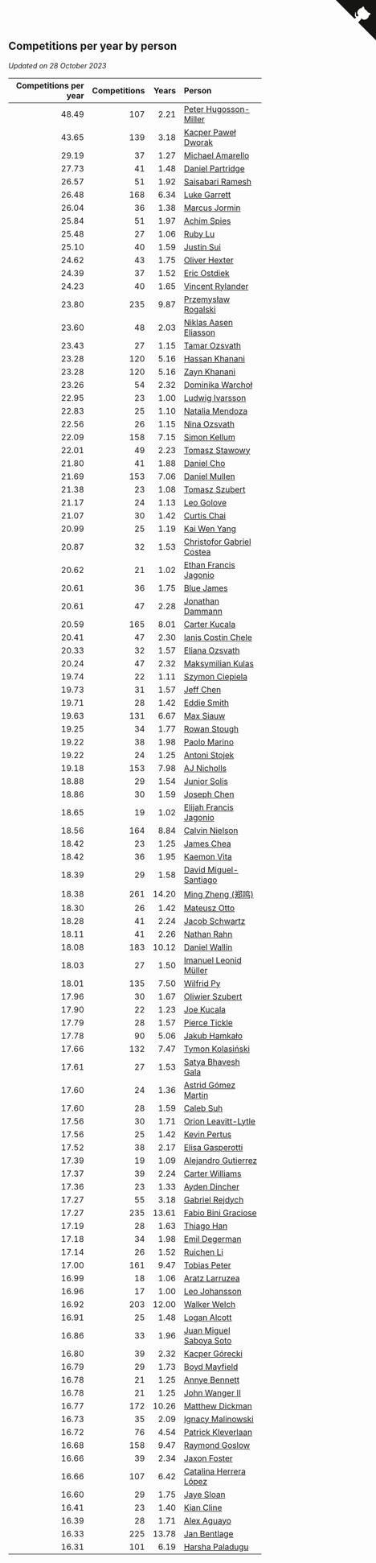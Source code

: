 ## Competitions per year by person

*Updated on 28 October 2023*

| Competitions per year | Competitions | Years | Person |
| ---: | ---: | ---: | :--- |
| 48.49 | 107 | 2.21 | [Peter Hugosson-Miller](https://www.worldcubeassociation.org/persons/2021HUGO01) |
| 43.65 | 139 | 3.18 | [Kacper Paweł Dworak](https://www.worldcubeassociation.org/persons/2020DWOR01) |
| 29.19 | 37 | 1.27 | [Michael Amarello](https://www.worldcubeassociation.org/persons/2022AMAR09) |
| 27.73 | 41 | 1.48 | [Daniel Partridge](https://www.worldcubeassociation.org/persons/2022PART02) |
| 26.57 | 51 | 1.92 | [Saisabari Ramesh](https://www.worldcubeassociation.org/persons/2021RAME01) |
| 26.48 | 168 | 6.34 | [Luke Garrett](https://www.worldcubeassociation.org/persons/2017GARR05) |
| 26.04 | 36 | 1.38 | [Marcus Jormin](https://www.worldcubeassociation.org/persons/2022JORM01) |
| 25.84 | 51 | 1.97 | [Achim Spies](https://www.worldcubeassociation.org/persons/2021SPIE01) |
| 25.48 | 27 | 1.06 | [Ruby Lu](https://www.worldcubeassociation.org/persons/2022LURU01) |
| 25.10 | 40 | 1.59 | [Justin Sui](https://www.worldcubeassociation.org/persons/2022SUIJ01) |
| 24.62 | 43 | 1.75 | [Oliver Hexter](https://www.worldcubeassociation.org/persons/2022HEXT01) |
| 24.39 | 37 | 1.52 | [Eric Ostdiek](https://www.worldcubeassociation.org/persons/2022OSTD01) |
| 24.23 | 40 | 1.65 | [Vincent Rylander](https://www.worldcubeassociation.org/persons/2022RYLA01) |
| 23.80 | 235 | 9.87 | [Przemysław Rogalski](https://www.worldcubeassociation.org/persons/2013ROGA02) |
| 23.60 | 48 | 2.03 | [Niklas Aasen Eliasson](https://www.worldcubeassociation.org/persons/2021ELIA01) |
| 23.43 | 27 | 1.15 | [Tamar Ozsvath](https://www.worldcubeassociation.org/persons/2022OZSV04) |
| 23.28 | 120 | 5.16 | [Hassan Khanani](https://www.worldcubeassociation.org/persons/2018KHAN26) |
| 23.28 | 120 | 5.16 | [Zayn Khanani](https://www.worldcubeassociation.org/persons/2018KHAN28) |
| 23.26 | 54 | 2.32 | [Dominika Warchoł](https://www.worldcubeassociation.org/persons/2021WARC01) |
| 22.95 | 23 | 1.00 | [Ludwig Ivarsson](https://www.worldcubeassociation.org/persons/2022IVAR01) |
| 22.83 | 25 | 1.10 | [Natalia Mendoza](https://www.worldcubeassociation.org/persons/2022MEND24) |
| 22.56 | 26 | 1.15 | [Nina Ozsvath](https://www.worldcubeassociation.org/persons/2022OZSV03) |
| 22.09 | 158 | 7.15 | [Simon Kellum](https://www.worldcubeassociation.org/persons/2016KELL12) |
| 22.01 | 49 | 2.23 | [Tomasz Stawowy](https://www.worldcubeassociation.org/persons/2021STAW01) |
| 21.80 | 41 | 1.88 | [Daniel Cho](https://www.worldcubeassociation.org/persons/2021CHOD01) |
| 21.69 | 153 | 7.06 | [Daniel Mullen](https://www.worldcubeassociation.org/persons/2016MULL04) |
| 21.38 | 23 | 1.08 | [Tomasz Szubert](https://www.worldcubeassociation.org/persons/2022SZUB02) |
| 21.17 | 24 | 1.13 | [Leo Golove](https://www.worldcubeassociation.org/persons/2022GOLO02) |
| 21.07 | 30 | 1.42 | [Curtis Chai](https://www.worldcubeassociation.org/persons/2022CHAI02) |
| 20.99 | 25 | 1.19 | [Kai Wen Yang](https://www.worldcubeassociation.org/persons/2022YANG19) |
| 20.87 | 32 | 1.53 | [Christofor Gabriel Costea](https://www.worldcubeassociation.org/persons/2022COST03) |
| 20.62 | 21 | 1.02 | [Ethan Francis Jagonio](https://www.worldcubeassociation.org/persons/2022JAGO03) |
| 20.61 | 36 | 1.75 | [Blue James](https://www.worldcubeassociation.org/persons/2022JAME01) |
| 20.61 | 47 | 2.28 | [Jonathan Dammann](https://www.worldcubeassociation.org/persons/2021DAMM01) |
| 20.59 | 165 | 8.01 | [Carter Kucala](https://www.worldcubeassociation.org/persons/2015KUCA01) |
| 20.41 | 47 | 2.30 | [Ianis Costin Chele](https://www.worldcubeassociation.org/persons/2021CHEL01) |
| 20.33 | 32 | 1.57 | [Eliana Ozsvath](https://www.worldcubeassociation.org/persons/2022OZSV01) |
| 20.24 | 47 | 2.32 | [Maksymilian Kulas](https://www.worldcubeassociation.org/persons/2021KULA02) |
| 19.74 | 22 | 1.11 | [Szymon Ciepiela](https://www.worldcubeassociation.org/persons/2022CIEP01) |
| 19.73 | 31 | 1.57 | [Jeff Chen](https://www.worldcubeassociation.org/persons/2022CHEN19) |
| 19.71 | 28 | 1.42 | [Eddie Smith](https://www.worldcubeassociation.org/persons/2022SMIT20) |
| 19.63 | 131 | 6.67 | [Max Siauw](https://www.worldcubeassociation.org/persons/2017SIAU02) |
| 19.25 | 34 | 1.77 | [Rowan Stough](https://www.worldcubeassociation.org/persons/2022STOU01) |
| 19.22 | 38 | 1.98 | [Paolo Marino](https://www.worldcubeassociation.org/persons/2021MARI04) |
| 19.22 | 24 | 1.25 | [Antoni Stojek](https://www.worldcubeassociation.org/persons/2022STOJ03) |
| 19.18 | 153 | 7.98 | [AJ Nicholls](https://www.worldcubeassociation.org/persons/2015NICH04) |
| 18.88 | 29 | 1.54 | [Junior Solis](https://www.worldcubeassociation.org/persons/2022SOLI03) |
| 18.86 | 30 | 1.59 | [Joseph Chen](https://www.worldcubeassociation.org/persons/2022CHEN16) |
| 18.65 | 19 | 1.02 | [Elijah Francis Jagonio](https://www.worldcubeassociation.org/persons/2022JAGO02) |
| 18.56 | 164 | 8.84 | [Calvin Nielson](https://www.worldcubeassociation.org/persons/2014NIEL03) |
| 18.42 | 23 | 1.25 | [James Chea](https://www.worldcubeassociation.org/persons/2022CHEA05) |
| 18.42 | 36 | 1.95 | [Kaemon Vita](https://www.worldcubeassociation.org/persons/2021VITA01) |
| 18.39 | 29 | 1.58 | [David Miguel-Santiago](https://www.worldcubeassociation.org/persons/2022MIGU02) |
| 18.38 | 261 | 14.20 | [Ming Zheng (郑鸣)](https://www.worldcubeassociation.org/persons/2009ZHEN11) |
| 18.30 | 26 | 1.42 | [Mateusz Otto](https://www.worldcubeassociation.org/persons/2022OTTO01) |
| 18.28 | 41 | 2.24 | [Jacob Schwartz](https://www.worldcubeassociation.org/persons/2021SCHW01) |
| 18.11 | 41 | 2.26 | [Nathan Rahn](https://www.worldcubeassociation.org/persons/2021RAHN01) |
| 18.08 | 183 | 10.12 | [Daniel Wallin](https://www.worldcubeassociation.org/persons/2013WALL03) |
| 18.03 | 27 | 1.50 | [Imanuel Leonid Müller](https://www.worldcubeassociation.org/persons/2022MULL02) |
| 18.01 | 135 | 7.50 | [Wilfrid Py](https://www.worldcubeassociation.org/persons/2016PYWI01) |
| 17.96 | 30 | 1.67 | [Oliwier Szubert](https://www.worldcubeassociation.org/persons/2022SZUB01) |
| 17.90 | 22 | 1.23 | [Joe Kucala](https://www.worldcubeassociation.org/persons/2022KUCA01) |
| 17.79 | 28 | 1.57 | [Pierce Tickle](https://www.worldcubeassociation.org/persons/2022TICK01) |
| 17.78 | 90 | 5.06 | [Jakub Hamkało](https://www.worldcubeassociation.org/persons/2018HAMK01) |
| 17.66 | 132 | 7.47 | [Tymon Kolasiński](https://www.worldcubeassociation.org/persons/2016KOLA02) |
| 17.61 | 27 | 1.53 | [Satya Bhavesh Gala](https://www.worldcubeassociation.org/persons/2022GALA03) |
| 17.60 | 24 | 1.36 | [Astrid Gómez Martin](https://www.worldcubeassociation.org/persons/2022MART26) |
| 17.60 | 28 | 1.59 | [Caleb Suh](https://www.worldcubeassociation.org/persons/2022SUHC01) |
| 17.56 | 30 | 1.71 | [Orion Leavitt-Lytle](https://www.worldcubeassociation.org/persons/2022LEAV01) |
| 17.56 | 25 | 1.42 | [Kevin Pertus](https://www.worldcubeassociation.org/persons/2022PERT01) |
| 17.52 | 38 | 2.17 | [Elisa Gasperotti](https://www.worldcubeassociation.org/persons/2021GASP01) |
| 17.39 | 19 | 1.09 | [Alejandro Gutierrez](https://www.worldcubeassociation.org/persons/2022GUTI09) |
| 17.37 | 39 | 2.24 | [Carter Williams](https://www.worldcubeassociation.org/persons/2021WILL06) |
| 17.36 | 23 | 1.33 | [Ayden Dincher](https://www.worldcubeassociation.org/persons/2022DINC01) |
| 17.27 | 55 | 3.18 | [Gabriel Rejdych](https://www.worldcubeassociation.org/persons/2020REJD01) |
| 17.27 | 235 | 13.61 | [Fabio Bini Graciose](https://www.worldcubeassociation.org/persons/2010GRAC02) |
| 17.19 | 28 | 1.63 | [Thiago Han](https://www.worldcubeassociation.org/persons/2022HANT01) |
| 17.18 | 34 | 1.98 | [Emil Degerman](https://www.worldcubeassociation.org/persons/2021DEGE01) |
| 17.14 | 26 | 1.52 | [Ruichen Li](https://www.worldcubeassociation.org/persons/2022LIRU02) |
| 17.00 | 161 | 9.47 | [Tobias Peter](https://www.worldcubeassociation.org/persons/2014PETE03) |
| 16.99 | 18 | 1.06 | [Aratz Larruzea](https://www.worldcubeassociation.org/persons/2022LARR02) |
| 16.96 | 17 | 1.00 | [Leo Johansson](https://www.worldcubeassociation.org/persons/2022JOHA08) |
| 16.92 | 203 | 12.00 | [Walker Welch](https://www.worldcubeassociation.org/persons/2011WELC01) |
| 16.91 | 25 | 1.48 | [Logan Alcott](https://www.worldcubeassociation.org/persons/2022ALCO02) |
| 16.86 | 33 | 1.96 | [Juan Miguel Saboya Soto](https://www.worldcubeassociation.org/persons/2021SOTO01) |
| 16.80 | 39 | 2.32 | [Kacper Górecki](https://www.worldcubeassociation.org/persons/2021GORE01) |
| 16.79 | 29 | 1.73 | [Boyd Mayfield](https://www.worldcubeassociation.org/persons/2022MAYF01) |
| 16.78 | 21 | 1.25 | [Annye Bennett](https://www.worldcubeassociation.org/persons/2022BENN11) |
| 16.78 | 21 | 1.25 | [John Wanger II](https://www.worldcubeassociation.org/persons/2022WANG39) |
| 16.77 | 172 | 10.26 | [Matthew Dickman](https://www.worldcubeassociation.org/persons/2013DICK01) |
| 16.73 | 35 | 2.09 | [Ignacy Malinowski](https://www.worldcubeassociation.org/persons/2021MALI02) |
| 16.72 | 76 | 4.54 | [Patrick Kleverlaan](https://www.worldcubeassociation.org/persons/2019KLEV01) |
| 16.68 | 158 | 9.47 | [Raymond Goslow](https://www.worldcubeassociation.org/persons/2014GOSL01) |
| 16.66 | 39 | 2.34 | [Jaxon Foster](https://www.worldcubeassociation.org/persons/2021FOST01) |
| 16.66 | 107 | 6.42 | [Catalina Herrera López](https://www.worldcubeassociation.org/persons/2017LOPE31) |
| 16.60 | 29 | 1.75 | [Jaye Sloan](https://www.worldcubeassociation.org/persons/2022SLOA01) |
| 16.41 | 23 | 1.40 | [Kian Cline](https://www.worldcubeassociation.org/persons/2022CLIN01) |
| 16.39 | 28 | 1.71 | [Alex Aguayo](https://www.worldcubeassociation.org/persons/2022AGUA01) |
| 16.33 | 225 | 13.78 | [Jan Bentlage](https://www.worldcubeassociation.org/persons/2010BENT01) |
| 16.31 | 101 | 6.19 | [Harsha Paladugu](https://www.worldcubeassociation.org/persons/2017PALA08) |


<a href="https://github.com/jonatanklosko/wca_statistics" class="github-corner" aria-label="View source on Github"><svg width="80" height="80" viewBox="0 0 250 250" style="fill:#151513; color:#fff; position: absolute; top: 0; border: 0; right: 0;" aria-hidden="true"><path d="M0,0 L115,115 L130,115 L142,142 L250,250 L250,0 Z"></path><path d="M128.3,109.0 C113.8,99.7 119.0,89.6 119.0,89.6 C122.0,82.7 120.5,78.6 120.5,78.6 C119.2,72.0 123.4,76.3 123.4,76.3 C127.3,80.9 125.5,87.3 125.5,87.3 C122.9,97.6 130.6,101.9 134.4,103.2" fill="currentColor" style="transform-origin: 130px 106px;" class="octo-arm"></path><path d="M115.0,115.0 C114.9,115.1 118.7,116.5 119.8,115.4 L133.7,101.6 C136.9,99.2 139.9,98.4 142.2,98.6 C133.8,88.0 127.5,74.4 143.8,58.0 C148.5,53.4 154.0,51.2 159.7,51.0 C160.3,49.4 163.2,43.6 171.4,40.1 C171.4,40.1 176.1,42.5 178.8,56.2 C183.1,58.6 187.2,61.8 190.9,65.4 C194.5,69.0 197.7,73.2 200.1,77.6 C213.8,80.2 216.3,84.9 216.3,84.9 C212.7,93.1 206.9,96.0 205.4,96.6 C205.1,102.4 203.0,107.8 198.3,112.5 C181.9,128.9 168.3,122.5 157.7,114.1 C157.9,116.9 156.7,120.9 152.7,124.9 L141.0,136.5 C139.8,137.7 141.6,141.9 141.8,141.8 Z" fill="currentColor" class="octo-body"></path></svg></a><style>.github-corner:hover .octo-arm{animation:octocat-wave 560ms ease-in-out}@keyframes octocat-wave{0%,100%{transform:rotate(0)}20%,60%{transform:rotate(-25deg)}40%,80%{transform:rotate(10deg)}}@media (max-width:500px){.github-corner:hover .octo-arm{animation:none}.github-corner .octo-arm{animation:octocat-wave 560ms ease-in-out}}</style>
